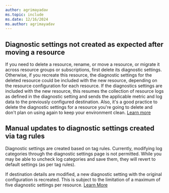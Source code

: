 ```yaml
---
author: agrimayadav
ms.topic: include
ms.date: 12/16/2024
ms.author: agrimayadav
---
```

## Diagnostic settings not created as expected after moving a resource

If you need to delete a resource, rename, or move a resource, or migrate it across resource groups or subscriptions, first delete its diagnostic settings. Otherwise, if you recreate this resource, the diagnostic settings for the deleted resource could be included with the new resource, depending on the resource configuration for each resource. If the diagnostics settings are included with the new resource, this resumes the collection of resource logs as defined in the diagnostic setting and sends the applicable metric and log data to the previously configured destination. Also, it's a good practice to delete the diagnostic settings for a resource you're going to delete and don't plan on using again to keep your environment clean. [Learn more](https://learn.microsoft.com/azure/azure-monitor/essentials/diagnostic-settings)

## Manual updates to diagnostic settings created via tag rules

Diagnostic settings are created based on tag rules. Currently, modifying log categories through the diagnostic settings page is not permitted. While you may be able to uncheck log categories and save them, they will revert to default settings (as per tag rules).

If destination details are modified, a new diagnostic setting with the original configuration is recreated. This is subject to the limitation of a maximum of five diagnostic settings per resource. [Learn More](https://learn.microsoft.com/azure/azure-monitor/essentials/diagnostic-settings)
